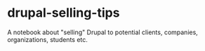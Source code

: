 # drupal-selling-tips
A notebook about "selling" Drupal to potential clients, companies, organizations, students etc.
